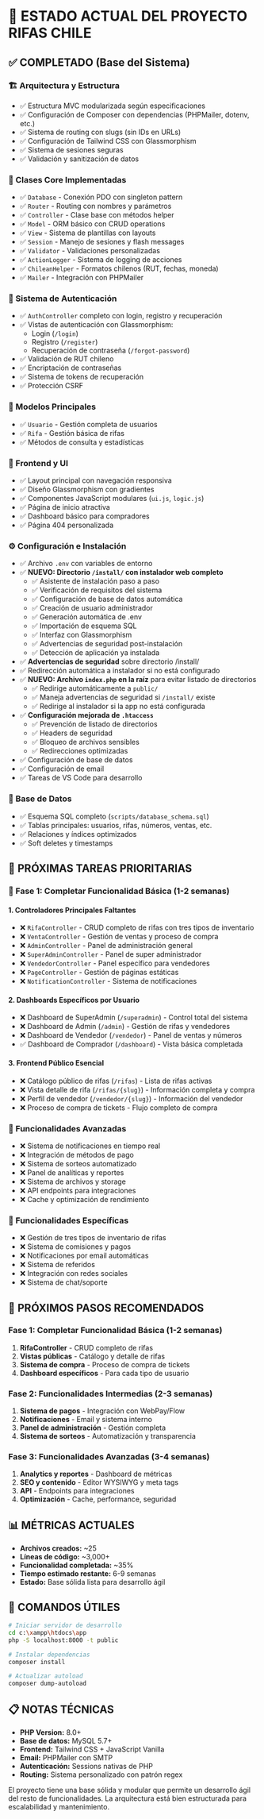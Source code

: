 # 🎯 ESTADO ACTUAL DEL PROYECTO RIFAS CHILE

## ✅ COMPLETADO (Base del Sistema)

### 🏗️ Arquitectura y Estructura
- ✅ Estructura MVC modularizada según especificaciones
- ✅ Configuración de Composer con dependencias (PHPMailer, dotenv, etc.)
- ✅ Sistema de routing con slugs (sin IDs en URLs)
- ✅ Configuración de Tailwind CSS con Glassmorphism
- ✅ Sistema de sesiones seguras
- ✅ Validación y sanitización de datos

### 🔧 Clases Core Implementadas
- ✅ `Database` - Conexión PDO con singleton pattern
- ✅ `Router` - Routing con nombres y parámetros
- ✅ `Controller` - Clase base con métodos helper
- ✅ `Model` - ORM básico con CRUD operations
- ✅ `View` - Sistema de plantillas con layouts
- ✅ `Session` - Manejo de sesiones y flash messages
- ✅ `Validator` - Validaciones personalizadas
- ✅ `ActionLogger` - Sistema de logging de acciones
- ✅ `ChileanHelper` - Formatos chilenos (RUT, fechas, moneda)
- ✅ `Mailer` - Integración con PHPMailer

### 🔐 Sistema de Autenticación
- ✅ `AuthController` completo con login, registro y recuperación
- ✅ Vistas de autenticación con Glassmorphism:
  - Login (`/login`)
  - Registro (`/register`) 
  - Recuperación de contraseña (`/forgot-password`)
- ✅ Validación de RUT chileno
- ✅ Encriptación de contraseñas
- ✅ Sistema de tokens de recuperación
- ✅ Protección CSRF

### 👥 Modelos Principales
- ✅ `Usuario` - Gestión completa de usuarios
- ✅ `Rifa` - Gestión básica de rifas
- ✅ Métodos de consulta y estadísticas

### 🎨 Frontend y UI
- ✅ Layout principal con navegación responsiva
- ✅ Diseño Glassmorphism con gradientes
- ✅ Componentes JavaScript modulares (`ui.js`, `logic.js`)
- ✅ Página de inicio atractiva
- ✅ Dashboard básico para compradores
- ✅ Página 404 personalizada

### ⚙️ Configuración e Instalación
- ✅ Archivo `.env` con variables de entorno
- ✅ **NUEVO: Directorio `/install/` con instalador web completo**
  - ✅ Asistente de instalación paso a paso
  - ✅ Verificación de requisitos del sistema
  - ✅ Configuración de base de datos automática
  - ✅ Creación de usuario administrador
  - ✅ Generación automática de .env
  - ✅ Importación de esquema SQL
  - ✅ Interfaz con Glassmorphism
  - ✅ Advertencias de seguridad post-instalación
  - ✅ Detección de aplicación ya instalada
- ✅ **Advertencias de seguridad** sobre directorio /install/
- ✅ Redirección automática a instalador si no está configurado
- ✅ **NUEVO: Archivo `index.php` en la raíz** para evitar listado de directorios
  - ✅ Redirige automáticamente a `public/`
  - ✅ Maneja advertencias de seguridad si `/install/` existe
  - ✅ Redirige al instalador si la app no está configurada
- ✅ **Configuración mejorada de `.htaccess`**
  - ✅ Prevención de listado de directorios
  - ✅ Headers de seguridad
  - ✅ Bloqueo de archivos sensibles
  - ✅ Redirecciones optimizadas
- ✅ Configuración de base de datos
- ✅ Configuración de email
- ✅ Tareas de VS Code para desarrollo

### 📁 Base de Datos
- ✅ Esquema SQL completo (`scripts/database_schema.sql`)
- ✅ Tablas principales: usuarios, rifas, números, ventas, etc.
- ✅ Relaciones y índices optimizados
- ✅ Soft deletes y timestamps

## 🚧 PRÓXIMAS TAREAS PRIORITARIAS

### 🎯 Fase 1: Completar Funcionalidad Básica (1-2 semanas)

#### 1. Controladores Principales Faltantes
- ❌ `RifaController` - CRUD completo de rifas con tres tipos de inventario
- ❌ `VentaController` - Gestión de ventas y proceso de compra
- ❌ `AdminController` - Panel de administración general
- ❌ `SuperAdminController` - Panel de super administrador
- ❌ `VendedorController` - Panel específico para vendedores
- ❌ `PageController` - Gestión de páginas estáticas
- ❌ `NotificationController` - Sistema de notificaciones

#### 2. Dashboards Específicos por Usuario
- ❌ Dashboard de SuperAdmin (`/superadmin`) - Control total del sistema
- ❌ Dashboard de Admin (`/admin`) - Gestión de rifas y vendedores
- ❌ Dashboard de Vendedor (`/vendedor`) - Panel de ventas y números
- ✅ Dashboard de Comprador (`/dashboard`) - Vista básica completada

#### 3. Frontend Público Esencial
- ❌ Catálogo público de rifas (`/rifas`) - Lista de rifas activas
- ❌ Vista detalle de rifa (`/rifas/{slug}`) - Información completa y compra
- ❌ Perfil de vendedor (`/vendedor/{slug}`) - Información del vendedor
- ❌ Proceso de compra de tickets - Flujo completo de compra

### 🔧 Funcionalidades Avanzadas
- ❌ Sistema de notificaciones en tiempo real
- ❌ Integración de métodos de pago
- ❌ Sistema de sorteos automatizado
- ❌ Panel de analíticas y reportes
- ❌ Sistema de archivos y storage
- ❌ API endpoints para integraciones
- ❌ Cache y optimización de rendimiento

### 📱 Funcionalidades Específicas
- ❌ Gestión de tres tipos de inventario de rifas
- ❌ Sistema de comisiones y pagos
- ❌ Notificaciones por email automáticas
- ❌ Sistema de referidos
- ❌ Integración con redes sociales
- ❌ Sistema de chat/soporte

## 🎯 PRÓXIMOS PASOS RECOMENDADOS

### Fase 1: Completar Funcionalidad Básica (1-2 semanas)
1. **RifaController** - CRUD completo de rifas
2. **Vistas públicas** - Catálogo y detalle de rifas
3. **Sistema de compra** - Proceso de compra de tickets
4. **Dashboard específicos** - Para cada tipo de usuario

### Fase 2: Funcionalidades Intermedias (2-3 semanas)
1. **Sistema de pagos** - Integración con WebPay/Flow
2. **Notificaciones** - Email y sistema interno
3. **Panel de administración** - Gestión completa
4. **Sistema de sorteos** - Automatización y transparencia

### Fase 3: Funcionalidades Avanzadas (3-4 semanas)
1. **Analytics y reportes** - Dashboard de métricas
2. **SEO y contenido** - Editor WYSIWYG y meta tags
3. **API** - Endpoints para integraciones
4. **Optimización** - Cache, performance, seguridad

## 📊 MÉTRICAS ACTUALES

- **Archivos creados:** ~25
- **Líneas de código:** ~3,000+
- **Funcionalidad completada:** ~35%
- **Tiempo estimado restante:** 6-9 semanas
- **Estado:** Base sólida lista para desarrollo ágil

## 🔧 COMANDOS ÚTILES

```bash
# Iniciar servidor de desarrollo
cd c:\xampp\htdocs\app
php -S localhost:8000 -t public

# Instalar dependencias
composer install

# Actualizar autoload
composer dump-autoload
```

## 📋 NOTAS TÉCNICAS

- **PHP Version:** 8.0+
- **Base de datos:** MySQL 5.7+
- **Frontend:** Tailwind CSS + JavaScript Vanilla
- **Email:** PHPMailer con SMTP
- **Autenticación:** Sessions nativas de PHP
- **Routing:** Sistema personalizado con patrón regex

El proyecto tiene una base sólida y modular que permite un desarrollo ágil del resto de funcionalidades. La arquitectura está bien estructurada para escalabilidad y mantenimiento.
